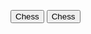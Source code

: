
<button class="btn"><link src="chess.com">Chess</button>
<a href="chess.com"><button class="btn">Chess</button></a>
